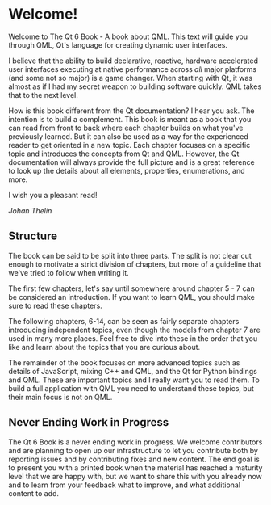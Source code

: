 # Welcome!

Welcome to The Qt 6 Book - A book about QML. This text will guide you through QML, Qt's language for creating dynamic user interfaces.

I believe that the ability to build declarative, reactive, hardware accelerated user interfaces executing at native performance across *all* major platforms (and some not so major) is a game changer. When starting with Qt, it was almost as if I had my secret weapon to building software quickly. QML takes that to the next level.

How is this book different from the Qt documentation? I hear you ask. The intention is to build a complement. This book is meant as a book that you can read from front to back where each chapter builds on what you've previously learned. But it can also be used as a way for the experienced reader to get oriented in a new topic. Each chapter focuses on a specific topic and introduces the concepts from Qt and QML. However, the Qt documentation will always provide the full picture and is a great reference to look up the details about all elements, properties, enumerations, and more.

I wish you a pleasant read!

*Johan Thelin*

## Structure

The book can be said to be split into three parts. The split is not clear cut enough to motivate a strict division of chapters, but more of a guideline that we've tried to follow when writing it.

The first few chapters, let's say until somewhere around chapter 5 - 7 can be considered an introduction. If you want to learn QML, you should make sure to read these chapters.

The following chapters, 6-14, can be seen as fairly separate chapters introducing independent topics, even though the models from chapter 7 are used in many more places. Feel free to dive into these in the order that you like and learn about the topics that you are curious about.

The remainder of the book focuses on more advanced topics such as details of JavaScript, mixing C++ and QML, and the Qt for Python bindings and QML. These are important topics and I really want you to read them. To build a full application with QML you need to understand these topics, but their main focus is not on QML.

## Never Ending Work in Progress

The Qt 6 Book is a never ending work in progress. We welcome contributors and are planning to open up our infrastructure to let you contribute both by reporting issues and by contributing fixes and new content. The end goal is to present you with a printed book when the material has reached a maturity level that we are happy with, but we want to share this with you already now and to learn from your feedback what to improve, and what additional content to add.
